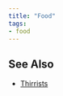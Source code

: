 ```yaml
---
title: "Food"
tags:
- food
---
```

## See Also
- [Thirrists](flora/2nd%20realm/oellidirh%20region/thirrists/thirrists.md)